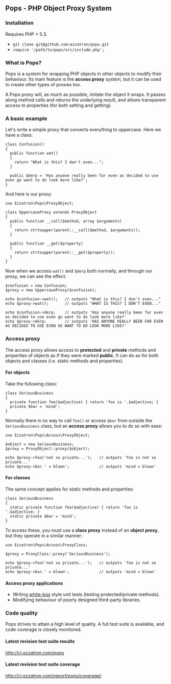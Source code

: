 ## Pops - PHP Object Proxy System

### Installation

Requires PHP > 5.3.

* `git clone git@github.com:ezzatron/pops.git`
* `require '/path/to/pops/src/include.php';`

### What is Pops?

Pops is a system for wrapping PHP objects in other objects to modify their behaviour. Its main feature is the **access proxy** system, but it can be used to create other types of proxies too.

A Pops proxy will, as much as possible, imitate the object it wraps. It passes along method calls and returns the underlying result, and allows transparent access to properties (for both setting and getting).

### A basic example

Let's write a simple proxy that converts everything to uppercase. Here we have a class:

    class Confusion()
    {
      public function wat()
      {
        return "What is this? I don't even...";
      }

      public $derp = 'Has anyone really been far even as decided to use even go want to do look more like?';
    }

And here is our proxy:

    use Ezzatron\Pops\ProxyObject;

    class UppercaseProxy extends ProxyObject
    {
      public function __call($method, array $arguments)
      {
        return strtoupper(parent::__call($method, $arguments));
      }

      public function __get($property)
      {
        return strtoupper(parent::__get($property));
      }
    }

Now when we access `wat()` and `$derp` both normally, and through our proxy, we can see the effect:

    $confusion = new Confusion;
    $proxy = new UppercaseProxy($confusion);

    echo $confusion->wat();   // outputs "What is this? I don't even..."
    echo $proxy->wat();       // outputs "WHAT IS THIS? I DON'T EVEN..."

    echo $confusion->derp;    // outputs 'Has anyone really been far even as decided to use even go want to do look more like?'
    echo $proxy->derp;        // outputs 'HAS ANYONE REALLY BEEN FAR EVEN AS DECIDED TO USE EVEN GO WANT TO DO LOOK MORE LIKE?'

### Access proxy

The access proxy allows access to **protected** and **private** methods and properties of objects as if they were marked **public**. It can do so for both objects and classes (i.e. static methods and properties).

#### For objects

Take the following class:

    class SeriousBusiness
    {
      private function foo($adjective) { return 'foo is '.$adjective; }
      private $bar = 'mind';
    }

Normally there is no way to call `foo()` or access `$bar` from outside the `SeriousBusiness` class, but an **access proxy** allows you to do so with ease:

    use Ezzatron\Pops\Access\ProxyObject;

    $object = new SeriousBusiness;
    $proxy = ProxyObject::proxy($object);

    echo $proxy->foo('not so private...');   // outputs 'foo is not so private...'
    echo $proxy->bar.' = blown';             // outputs 'mind = blown'

#### For classes

The same concept applies for static methods and properties:

    class SeriousBusiness
    {
      static private function foo($adjective) { return 'foo is '.$adjective; }
      static private $bar = 'mind';
    }

To access these, you must use a **class proxy** instead of an **object proxy**, but they operate in a similar manner:

    use Ezzatron\Pops\Access\ProxyClass;

    $proxy = ProxyClass::proxy('SeriousBusiness');

    echo $proxy->foo('not so private...');   // outputs 'foo is not so private...'
    echo $proxy->bar.' = blown';             // outputs 'mind = blown'

#### Access proxy applications

* Writing [white-box](http://en.wikipedia.org/wiki/White-box_testing) style unit tests (testing protected/private methods).
* Modifying behaviour of poorly designed third-party libraries.

### Code quality

Pops strives to attain a high level of quality. A full test suite is available, and code coverage is closely monitored.

#### Latest revision test suite results
http://ci.ezzatron.com/pops

#### Latest revision test suite coverage
http://ci.ezzatron.com/report/pops/coverage/